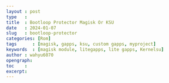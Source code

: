 ```yaml
---
layout : post
type   : 
title  : Bootloop Protector Magisk Or KSU
date   : 2024-01-07
slug   : bootloop-protector
categories: [Rom]
tags      : [magisk, gapps, ksu, custom gapps, myproject]
keywords  : [magisk module, litegapps, lite gapps, Kernelsu]
author : wahyu6070
opengraph:
toc    :
excerpt:
---
```


